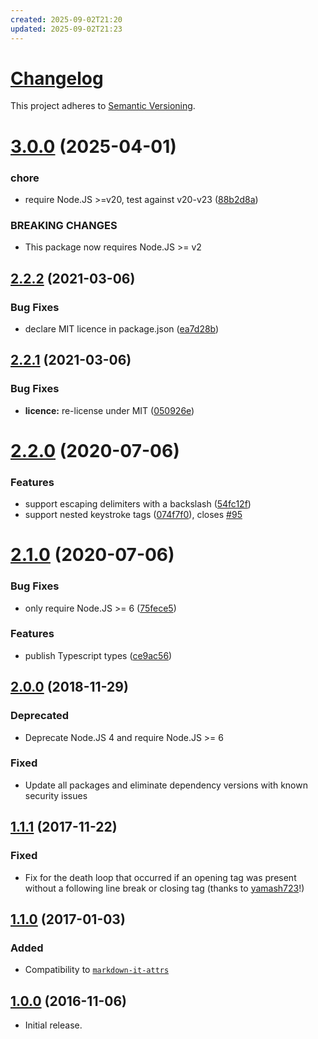 ```yaml
---
created: 2025-09-02T21:20
updated: 2025-09-02T21:23
---
```

# [Changelog](http://keepachangelog.com/)

This project adheres to [Semantic Versioning](http://semver.org/).

# [3.0.0](https://github.com/jGleitz/markdown-it-kbd/compare/v2.2.2...v3.0.0) (2025-04-01)


### chore

* require Node.JS >=v20, test against v20-v23 ([88b2d8a](https://github.com/jGleitz/markdown-it-kbd/commit/88b2d8a084899fd0841ad35d3e5514c14404bf97))


### BREAKING CHANGES

* This package now requires Node.JS >= v2

## [2.2.2](https://github.com/jGleitz/markdown-it-kbd/compare/v2.2.1...v2.2.2) (2021-03-06)


### Bug Fixes

* declare MIT licence in package.json ([ea7d28b](https://github.com/jGleitz/markdown-it-kbd/commit/ea7d28b0fbd4007ac8f0c5208f7f2686e4a565ce))

## [2.2.1](https://github.com/jGleitz/markdown-it-kbd/compare/v2.2.0...v2.2.1) (2021-03-06)


### Bug Fixes

* **licence:** re-license under MIT ([050926e](https://github.com/jGleitz/markdown-it-kbd/commit/050926e7dd5369ca7d925fc9337767e3d6239ff3))

# [2.2.0](https://github.com/jGleitz/markdown-it-kbd/compare/v2.1.0...v2.2.0) (2020-07-06)


### Features

* support escaping delimiters with a backslash ([54fc12f](https://github.com/jGleitz/markdown-it-kbd/commit/54fc12fc13e71c24e56ff3dc3c904cd0ef305088))
* support nested keystroke tags ([074f7f0](https://github.com/jGleitz/markdown-it-kbd/commit/074f7f0aa3f64bec84098c2f6547cbdbe89713dc)), closes [#95](https://github.com/jGleitz/markdown-it-kbd/issues/95)

# [2.1.0](https://github.com/jGleitz/markdown-it-kbd/compare/v2.0.0...v2.1.0) (2020-07-06)


### Bug Fixes

* only require Node.JS >= 6 ([75fece5](https://github.com/jGleitz/markdown-it-kbd/commit/75fece579565cee89f45ea9c3033b2371411c3a6))


### Features

* publish Typescript types ([ce9ac56](https://github.com/jGleitz/markdown-it-kbd/commit/ce9ac5604f6f7d07d1c2c03d362e5c6d40cfe76b))

## [2.0.0] (2018-11-29)
### Deprecated
 * Deprecate Node.JS 4 and require Node.JS >= 6
### Fixed
 * Update all packages and eliminate dependency versions with known security issues

## [1.1.1] (2017-11-22)
### Fixed
 * Fix for the death loop that occurred if an opening tag was present without a following line break or closing tag (thanks to [yamash723](https://github.com/jGleitz/markdown-it-kbd/pull/3)!)

## [1.1.0] (2017-01-03)
### Added
 * Compatibility to [`markdown-it-attrs`](https://github.com/arve0/markdown-it-attrs/)

## [1.0.0] (2016-11-06)
 * Initial release.

[unreleased]: https://github.com/jGleitz/markdown-it-kbd/compare/v2.0.0...HEAD
[2.0.0]: https://github.com/jGleitz/markdown-it-kbd/compare/v1.1.1...v2.0.0
[1.1.1]: https://github.com/jGleitz/markdown-it-kbd/compare/v1.1.0...v1.1.1
[1.1.0]: https://github.com/jGleitz/markdown-it-kbd/compare/v1.0.0...v1.1.0
[1.0.0]: https://github.com/jGleitz/markdown-it-kbd/tree/v1.0.0
